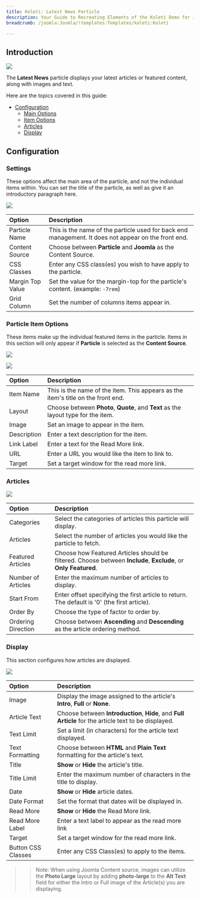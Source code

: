 ```yaml
---
title: Koleti: Latest News Particle
description: Your Guide to Recreating Elements of the Koleti Demo for Joomla
breadcrumb: /joomla:Joomla/!templates:Templates/koleti:Koleti

---
```


## Introduction

![](assets/particle_latestnews1.png)

The **Latest News** particle displays your latest articles or featured content, along with images and text.

Here are the topics covered in this guide:

* [Configuration](#configuration)
    - [Main Options](#settings)
    - [Item Options](#particle-item-options)
    - [Articles](#articles)
    - [Display](#display)

## Configuration

### Settings 

These options affect the main area of the particle, and not the individual items within. You can set the title of the particle, as well as give it an introductory paragraph here.

![](assets/particle_latestnews2.png)

| Option            | Description                                                                                         |
| :-----            | :-----                                                                                              |
| Particle Name     | This is the name of the particle used for back end management. It does not appear on the front end. |
| Content Source    | Choose between **Particle** and **Joomla** as the Content Source.               |
| CSS Classes       | Enter any CSS class(es) you wish to have apply to the particle.                 |
| Margin Top Value  | Set the value for the margin-top for the particle's content. (example: `-7rem`) |
| Grid Column       | Set the number of columns items appear in.                                      |

### Particle Item Options

These items make up the individual featured items in the particle. Items in this section will only appear if **Particle** is selected as the **Content Source**.

![](assets/particle_latestnews3.png)

![](assets/particle_latestnews4.png)

| Option      | Description                                                                              |
| :-----      | :-----                                                                                   |
| Item Name   | This is the name of the item. This appears as the item's title on the front end.         |
| Layout      | Choose between **Photo**, **Quote**, and **Text** as the layout type for the item. |
| Image       | Set an image to appear in the item.                                                      |
| Description | Enter a text description for the item.                                                   |
| Link Label  | Enter a text for the Read More link.                                                     |
| URL         | Enter a URL you would like the item to link to.                                          |
| Target      | Set a target window for the read more link.                                              |

### Articles

![](assets/particle_latestnews5.png)

| Option      | Description                                                                              |
| :-----      | :-----                                                                                   |
| Categories         | Select the categories of articles this particle will display.  |
| Articles           | Select the number of articles you would like the particle to fetch.   |
| Featured Articles  | Choose how Featured Articles should be filtered. Choose between **Include**, **Exclude**, or **Only Featured**. |
| Number of Articles | Enter the maximum number of articles to display.   |
| Start From         | Enter offset specifying the first article to return. The default is '0' (the first article).                    |
| Order By           | Choose the type of factor to order by.      |
| Ordering Direction | Choose between **Ascending** and **Descending** as the article ordering method.                                 |

### Display

This section configures how articles are displayed.

![](assets/particle_latestnews6.png)

| Option             | Description                                                                                           |
| :-----             | :-----                                                                                                |
| Image              | Display the image assigned to the article's **Intro**, **Full** or **None**.                          |
| Article Text       | Choose between **Introduction**, **Hide**, and **Full Article** for the article text to be displayed. |
| Text Limit         | Set a limit (in characters) for the article text displayed.                                           |
| Text Formatting    | Choose between **HTML** and **Plain Text** formatting for the article's text.                         |
| Title              | **Show** or **Hide** the article's title.                                                             |
| Title Limit        | Enter the maximum number of characters in the title to display.                                       |
| Date               | **Show** or **Hide** article dates.                                                                   |
| Date Format        | Set the format that dates will be displayed in.                                                       |
| Read More          | **Show** or **Hide** the Read More link.                                                              |
| Read More Label    | Enter a text label to appear as the read more link                                                    |
| Target             | Set a target window for the read more link.                                                           |
| Button CSS Classes | Enter any CSS Class(es) to apply to the items.                                                        |

>> Note: When using Joomla Content source, images can utilize the **Photo Large** layout by adding **photo-large** to the **Alt Text** field for either the Intro or Full image of the Article(s) you are displaying.
